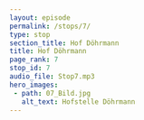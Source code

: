 ```yaml
---
layout: episode
permalink: /stops/7/
type: stop
section_title: Hof Döhrmann
title: Hof Döhrmann
page_rank: 7
stop_id: 7
audio_file: Stop7.mp3
hero_images:
 - path: 07_Bild.jpg
   alt_text: Hofstelle Döhrmann
---
```

